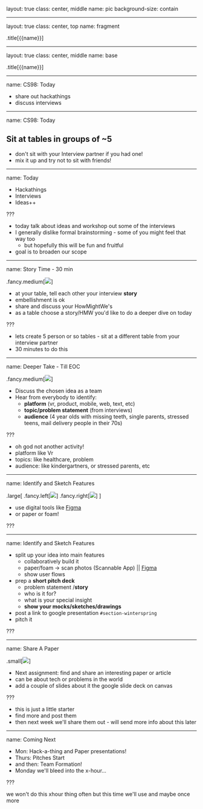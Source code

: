 layout: true
class: center, middle
name: pic
background-size: contain

---

layout: true
class: center, top
name: fragment

.title[{{name}}]

---
layout: true
class: center, middle
name: base

.title[{{name}}]



---
name: CS98: Today

<!-- * ### Part 1) Project Sharing (next door)
* ask questions
* give feedback
* eat cookies
* ### Part 2) Interview
* gather back here for rest of class -->

* share out hackathings
* discuss interviews


---
name: CS98: Today

## Sit at tables in groups of ~5

* don't sit with your Interview partner if you had one!
* mix it up and try not to sit with friends!



---
name: Today

* Hackathings
* Interviews
* Ideas++

???
* today talk about ideas and workshop out some of the interviews
* I generally dislike formal brainstorming - some of you might feel that way too
  - but hopefully this will be fun and fruitful
* goal is to broaden our scope

<!--
!!!! need to motivate story a bit more here - pull from pitch deck??????
people seemed a little confused
-->

---
name: Story Time - 30 min

.fancy.medium[![](img/kitchen-story.gif)]


* at your table, tell each other your interview **story**
* embellishment is ok
* share and discuss your HowMightWe's
* as a table choose a story/HMW you'd like to do a deeper dive on today

???
* lets create 5 person or so tables -  sit at a different table from your interview partner
* 30 minutes to do this


---
name: Deeper Take - Till EOC

.fancy.medium[![](img/no-idea.gif)]

* Discuss the chosen idea as a team
* Hear from everybody to identify:
  * **platform** (vr, product, mobile, web, text, etc)
  * **topic/problem statement** (from interviews)
  * **audience** (4 year olds with missing teeth, single parents, stressed teens, mail delivery people in their 70s)

<!-- * Write down:
  * **1 platform** (vr, product, mobile, web, text, etc)
  * **1 topic/problem** (from interviews)
  * **1 audience** (4 year olds with missing teeth, single parents, stressed teens, mail delivery people in their 70s)
  * **1 animal** (kittens, lions, etc)
* on separate cards -->



???
* oh god not another activity!
* platform like Vr
* topics: like healthcare, problem
* audience: like kindergartners, or  stressed  parents, etc


<!-- 
name: Mix em up

.fancy.medium[![](img/mix-up.gif)]

* 10 MIN:
  * choose 2 sets of 4
  * brainstorm on how to solve the set
* 10 MIN:
  * then as table discuss options and consolidate on 1 idea

???
* idea here is to just insert a bit of randomness, stochastic hill climbing - just in case one of these ideas can be improved a bit with some lateral thinking.
 -->

---
name: Identify and Sketch Features

.large[
.fancy.left[![](img/proto2.jpg)]
.fancy.right[![](img/proto1.jpg)]
]

* use digital tools like [Figma](https://www.figma.com)
* or paper or foam!

???


---
name: Identify and Sketch Features

* split up your idea into main features
  * collaboratively build it
  * paper/foam -> scan photos (Scannable App) || [Figma](https://www.figma.com)
  * show user flows
* prep a **short pitch deck**
  * problem statement /**story**
  * who is it for?
  * what is your special insight
  * **show your mocks/sketches/drawings**
* post a link to google presentation `#section-winterspring`
* pitch it

???




---
name: Share A Paper

.small[![](img/sharing.gif)]

* Next assignment: find and share an interesting paper or article
* can be about tech or problems in the world
* add a couple of slides about it the google slide deck on canvas

???
* this is just a little starter
* find more and post them
* then next week we'll share them out - will send more info about this later



---
name: Coming Next

* Mon: Hack-a-thing and Paper presentations!
* Thurs: Pitches Start
* and then: Team Formation!
* Monday we'll bleed into the x-hour... 

???

we won't do this xhour thing often but this time we'll use and maybe once more
